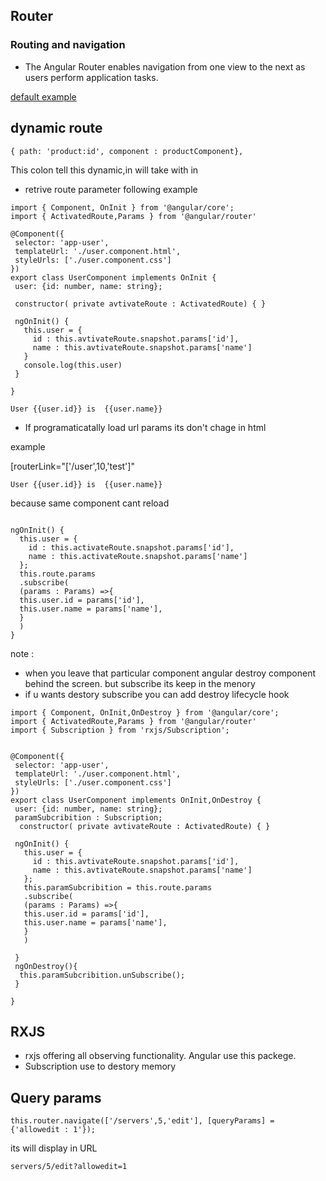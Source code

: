 ## Router

### Routing and navigation
 - The Angular Router enables navigation from one view to the next as users perform application tasks.
 
[default example ](https://angular.io/generated/live-examples/router/stackblitz)


## dynamic route
 ```
 { path: 'product:id', component : productComponent},
 ```
 This colon tell this dynamic,in will take with in 
 
 - retrive route parameter following example
 
 ```
 import { Component, OnInit } from '@angular/core';
import { ActivatedRoute,Params } from '@angular/router'

@Component({
  selector: 'app-user',
  templateUrl: './user.component.html',
  styleUrls: ['./user.component.css']
})
export class UserComponent implements OnInit {
  user: {id: number, name: string};

  constructor( private avtivateRoute : ActivatedRoute) { }

  ngOnInit() {
    this.user = {
      id : this.avtivateRoute.snapshot.params['id'],
      name : this.avtivateRoute.snapshot.params['name']
    }
    console.log(this.user)
  }

}
 ```
 
 ```
 User {{user.id}} is  {{user.name}}
 ```
 
  - If programaticatally load url params its don't chage in html
  
example 

[routerLink="['/user',10,'test']"
  
  ```
  User {{user.id}} is  {{user.name}}
  ```
  
  because same component cant reload 
  
  ```
  
  ngOnInit() {
    this.user = {
      id : this.activateRoute.snapshot.params['id'],
      name : this.activateRoute.snapshot.params['name']
    };
    this.route.params
    .subscribe(
    (params : Params) =>{
    this.user.id = params['id'],
    this.user.name = params['name'],
    }
    )
  }

  ```
  note : 
 - when you leave that particular component angular destroy component behind the screen. but subscribe its keep in the menory
 - if u wants destory subscribe you can add destroy lifecycle hook
 
 ```
import { Component, OnInit,OnDestroy } from '@angular/core';
import { ActivatedRoute,Params } from '@angular/router'
import { Subscription } from 'rxjs/Subscription';


@Component({
  selector: 'app-user',
  templateUrl: './user.component.html',
  styleUrls: ['./user.component.css']
})
export class UserComponent implements OnInit,OnDestroy {
  user: {id: number, name: string};
  paramSubcribition : Subscription;
   constructor( private avtivateRoute : ActivatedRoute) { }

  ngOnInit() {
    this.user = {
      id : this.avtivateRoute.snapshot.params['id'],
      name : this.avtivateRoute.snapshot.params['name']
    };
    this.paramSubcribition = this.route.params
    .subscribe(
    (params : Params) =>{
    this.user.id = params['id'],
    this.user.name = params['name'],
    }
    )
    
  }
  ngOnDestroy(){
   this.paramSubcribition.unSubscribe();
  }

}
 ```
## RXJS
 - rxjs offering all observing functionality. Angular use this packege.
 - Subscription use to destory memory
 
 ## Query params
 
 ```
 this.router.navigate(['/servers',5,'edit'], [queryParams] = {'allowedit : 1'});
 ```
 
 its will display in URL 
 
 ```
 servers/5/edit?allowedit=1
 ```
 
 
 
